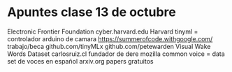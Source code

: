 # Apuntes clase 13 de octubre

Electronic Frontier Foundation 
cyber.harvard.edu
Harvard tinyml = controlador arduino de camara
https://summerofcode.withgoogle.com/ trabajo/beca
github.com/tinyMLx
github.com/petewarden Visual Wake Words Dataset
carlosruiz.cl fundador de dere
mozilla common voice = data set de voces en español
arxiv.org papers gratuitos


